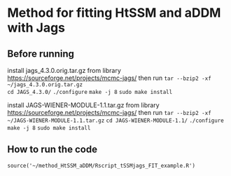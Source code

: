 # Method for fitting HtSSM and aDDM with Jags

## Before running 

install jags_4.3.0.orig.tar.gz from library https://sourceforge.net/projects/mcmc-jags/ then run
`tar --bzip2 -xf ~/jags_4.3.0.orig.tar.gz`  
`cd JAGS_4.3.0/`
`./configure`
`make -j 8`
`sudo make install`

install JAGS-WIENER-MODULE-1.1.tar.gz from library https://sourceforge.net/projects/mcmc-jags/ then run
`tar --bzip2 -xf ~/JAGS-WIENER-MODULE-1.1.tar.gz`
`cd JAGS-WIENER-MODULE-1.1/`
`./configure`
`make -j 8`
`sudo make install`


## How to run the code
`source('~/method_HtSSM_aDDM/Rscript_tSSMjags_FIT_example.R')`

